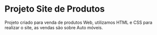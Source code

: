 # Projeto Site de Produtos
Projeto criado para venda de produtos Web, utilizamos HTML e CSS para realizar o site, as vendas são sobre Auto móveis.

